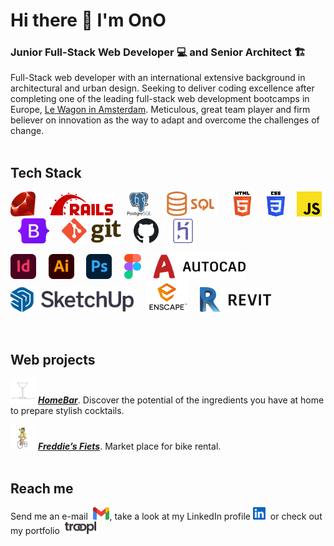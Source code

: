 # Hi there :wave: I'm OnO
### Junior Full-Stack Web Developer :computer: and Senior Architect :building_construction:
Full-Stack web developer with an international extensive background in architectural and urban design. Seeking to deliver coding excellence after completing one of the leading full-stack web development bootcamps in Europe, [Le Wagon in Amsterdam](https://www.lewagon.com/amsterdam/web-development-course). Meticulous, great team player and firm believer on innovation as the way to adapt and overcome the challenges of change.
<br/><br/>

## Tech Stack
<p><img src="images/Ruby_Logo.svg" height=40>&nbsp &nbsp &nbsp<img src="images/Ruby_On_Rails_Logo.svg" height=40>&nbsp &nbsp &nbsp<img src="images/Postgresql_Logo_01.svg" height=40>&nbsp &nbsp &nbsp<img src="images/SQL_Logo.png" height=40>&nbsp &nbsp &nbsp<img src="images/HTML5_Logo.svg" height=40>&nbsp &nbsp &nbsp<img src="images/CSS3_Logo.svg" height=40>&nbsp &nbsp &nbsp<img src="images/JavaScript_Logo.svg" height=40>&nbsp &nbsp &nbsp<img src="images/Bootstrap_Logo.svg" height=40>&nbsp &nbsp &nbsp<img src="images/Git_Logo.svg" height=40>&nbsp &nbsp &nbsp<img src="images/GitHub_Logo_01.svg" height=40>&nbsp &nbsp &nbsp<img src="images/Heroku_Logo_01.svg" height=40></p>
<p><img src="images/Adobe_InDesign_Logo.svg" height=40>&nbsp &nbsp &nbsp<img src="images/Adobe_Illustrator_Logo.svg" height=40>&nbsp &nbsp &nbsp<img src="images/Adobe_Photoshop_Logo.svg" height=40>&nbsp &nbsp &nbsp<img src="images/Figma_Logo.svg" height=40>&nbsp &nbsp &nbsp<img src="images/AutoCad_Logo_01.svg" height=40>&nbsp &nbsp &nbsp<img src="images/SketchUp_Logo_02.svg" height=40>&nbsp &nbsp &nbsp<img src="images/Enscape_Logo_01.png" height=50>&nbsp &nbsp &nbsp<img src="images/Revit_Logo.png" height=40></p>
<br/>

## Web projects
<a href="http://www.homebarapp.eu/"><img src="images/Cocktail.jpg" height=40></a> ***[HomeBar](http://www.homebarapp.eu/)***. Discover the potential of the ingredients you have at home to prepare stylish cocktails.

<a href="https://freddies-fiets.herokuapp.com/"><img src="images/Freddie.png" height=40></a> ***[Freddie’s Fiets](https://freddies-fiets.herokuapp.com/)***. Market place for bike rental.  
<br/>

## Reach me
<p>Send me an e-mail &nbsp<a href="mailto:onofrecc@gmail.com"><img src="images/Gmail_Logo_01.svg" height=20></a>, take a look at my LinkedIn profile <a href="www.linkedin.com/in/onofrecatalacastellar"><img src="images/LinkedIn_Logo_01.svg" height=20></a>&nbsp or check out my portfolio &nbsp<a href="https://troopl.com/onofrecc"><img src="images/Troopl_Logo.svg" height=20></a></p>
